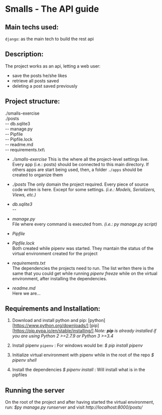 # Smalls - The API guide


## Main techs used:
`django`: as the main tech to build the rest api


## Description:
The project works as an api, letting a web user:
- save the posts he/she likes 
- retrieve all posts saved
- deleting a post saved previously 


## Project structure:
  ./smalls-exercise\
  ./posts\
  -- db.sqlite3\
  -- manage.py\
  -- Pipfile\
  -- Pipfile.lock\
  -- readme.md\
  -- requirements.txt\

- *./smalls-exercise*
This is the where all the project-level settings live.
Every app (i.e.: posts) should be connected to this main directory.
If others apps are start being used, then, a folder `./apps` should be created to organize them 

- *./posts*
The only domain the project required.
Every piece of source code writen is here. Except for some settings. *(i.e.: Models, Serializers, Views, etc.)*

- *db.sqlite3*\
--

- *manage.py*\
File where every command is executed from. *(i.e.: py manage.py script)*

- *Pipfile*
- *Pipfile.lock*\
Both created while pipenv was started. They mantain the status of the virtual environment created for the project

- *requirements.txt*\
The dependencies the projects need to run. The list writen there is the same that you could get while running *pipenv freeze* while on the virtual environment, after installing the dependencies.

- *readme.md*\
Here we are...


## Requirements and Installation:

1) Download and install python and pip:
[python][https://www.python.org/downloads/]
[pip][https://pip.pypa.io/en/stable/installing/]
*Note: **pip** is already installed if you are using Python 2 >=2.7.9 or Python 3 >=3.4*

2) Install pipenv
`pipenv` : For windows would be: *$ pip install pipenv*

3) Initialize virtual environment with pipenv while in the root of the repo
*$ pipenv shell*

4) Install the dependencies
*$ pipenv install* : Will install what is in the pipfiles


## Running the server

On the root of the project and after having started the virtual environment, run: *$py manage.py runserver* and visit *http://localhost:8000/posts/*
